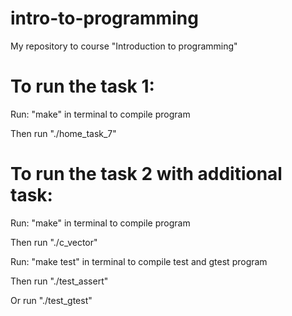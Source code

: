 # intro-to-programming
My repository to course "Introduction to programming"

# To run the task 1:

Run: "make" in terminal to compile program

Then run "./home_task_7"


# To run the task 2 with additional task:

Run: "make" in terminal to compile program

Then run "./c_vector"

Run: "make test" in terminal to compile test and gtest program

Then run "./test_assert"

Or run "./test_gtest"
